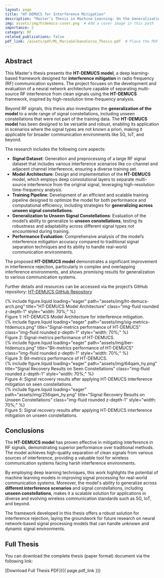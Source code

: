 ```yaml
---
layout: page
title: "HT-DEMUCS for Interference Mitigation"
description: "Master’s Thesis in Machine Learning: On the Generalization of Deep Neural Network-Based Interference Rejection to Unseen Signal Constellations"
img: assets/img/htdemucs-cover.png  # Add a cover image in this path
importance: 2
category: RF
related_publications: false
pdf_link: /assets/pdf/ML_MarioGolbanoCorzo_Thesis.pdf  # Place the PDF in the assets/pdf folder
---
```


## Abstract

This Master's thesis presents the **HT-DEMUCS model**, a deep learning-based framework designed for **interference mitigation** in radio frequency (RF) communication systems. The project focuses on the development and evaluation of a neural network architecture capable of separating multi-source RF interference from clean signals using the **HT-DEMUCS** framework, inspired by high-resolution time-frequency analysis. 

Beyond RF signals, this thesis also investigates the **generalization of the model** to a wide range of signal constellations, including unseen constellations that were not part of the training data. The **HT-DEMUCS model** has been designed to be versatile and robust, enabling its application in scenarios where the signal types are not known a priori, making it applicable for broader communication environments like 5G, IoT, and beyond.

The research includes the following core aspects:

- **Signal Dataset**: Generation and preprocessing of a large RF signal dataset that includes various interference scenarios like co-channel and adjacent channel interference, ensuring a diverse training set.
- **Model Architecture**: Design and implementation of the **HT-DEMUCS** model, which employs deep convolutional layers to separate multi-source interference from the original signal, leveraging high-resolution time-frequency analysis.
- **Training Pipeline**: Development of an efficient and scalable training pipeline designed to optimize the model for both performance and computational efficiency, including strategies for **generalizing across unseen signal constellations**.
- **Generalization to Unseen Signal Constellations**: Evaluation of the model’s ability to generalize to **unseen constellations**, testing its robustness and adaptability across different signal types not encountered during training.
- **Performance Evaluation**: Comprehensive analysis of the model’s interference mitigation accuracy compared to traditional signal separation techniques and its ability to handle real-world communication environments.

The proposed **HT-DEMUCS model** demonstrates a significant improvement in interference rejection, particularly in complex and overlapping interference environments, and shows promising results for generalization to various communication systems.

Further details and resources can be accessed via the project’s GitHub repository:
[HT-DEMUCS GitHub Repository](https://github.com/mariogolbano/HTDEMUCS-for-interference-mitigation)

<div class="row align-items-center">
    <div class="col-6 text-center mb-3">
        {% include figure.liquid loading="eager" path="assets/img/ht-demucs-arch.png" title="HT-DEMUCS Model Architecture" class="img-fluid rounded z-depth-1" style="width: 70%;" %}
        <div class="caption">Figure 1: HT-DEMUCS Model Architecture for interference mitigation.</div>
    </div>
</div>

<div class="row align-items-center">
    <div class="col-6 text-center mb-3">
        {% include figure.liquid loading="eager" path="assets/img/sig-metrics-htdemucs.png" title="Signal-metrics performance of HT-DEMUCS" class="img-fluid rounded z-depth-1" style="width: 70%;" %}
        <div class="caption">Figure 2: Signal-metrics performance of HT-DEMUCS.</div>
    </div>
    <div class="col-6 text-center mb-3">
        {% include figure.liquid loading="eager" path="assets/img/ber-htdemucs.png" title="Bit-metrics performance of HT-DEMUCS" class="img-fluid rounded z-depth-1" style="width: 70%;" %}
        <div class="caption">Figure 3: Bit-metrics performance of HT-DEMUCS.</div>
    </div>
</div>

<div class="row align-items-center">
    <div class="col-6 text-center mb-3">
        {% include figure.liquid loading="eager" path="assets/img/64qam_hy.png" title="Signal Recovery Results on Seen Constellations" class="img-fluid rounded z-depth-1" style="width: 70%;" %}
        <div class="caption">Figure 4: Signal recovery results after applying HT-DEMUCS interference mitigation on seen constellations.</div>
    </div>
    <div class="col-6 text-center mb-3">
        {% include figure.liquid loading="eager" path="assets/img/256qam_hy.png" title="Signal Recovery Results on Unseen Constellations" class="img-fluid rounded z-depth-1" style="width: 70%;" %}
        <div class="caption">Figure 5: Signal recovery results after applying HT-DEMUCS interference mitigation on unseen constellations.</div>
    </div>
</div>

## Conclusions

The **HT-DEMUCS model** has proven effective in mitigating interference in RF signals, demonstrating superior performance over traditional methods. The model achieves high-quality separation of clean signals from various sources of interference, providing a valuable tool for wireless communication systems facing harsh interference environments.

By employing deep learning techniques, this work highlights the potential of machine learning models in improving signal processing for real-world communication systems. Moreover, the model's ability to generalize across **different interference scenarios** and signal constellations, including **unseen constellations**, makes it a scalable solution for applications in diverse and evolving wireless communication standards such as 5G, IoT, and beyond.

The framework developed in this thesis offers a robust solution for interference rejection, laying the groundwork for future research on neural network-based signal processing models that can handle unknown and dynamic signal environments.

## Full Thesis

You can download the complete thesis (paper format) document via the following link:

[Download Full Thesis PDF]({{ page.pdf_link }})
